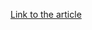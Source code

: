 [Link to the article](https://securityaffairs.com/172299/malware/bellacpp-charming-kittens-bellaciao-variant-written-in-c.html)
